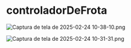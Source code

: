 # controladorDeFrota

![Captura de tela de 2025-02-24 10-38-10.png](..%2F..%2F..%2FImagens%2FCapturas%20de%20tela%2FCaptura%20de%20tela%20de%202025-02-24%2010-38-10.png)


![Captura de tela de 2025-02-24 10-31-31.png](..%2F..%2F..%2FImagens%2FCapturas%20de%20tela%2FCaptura%20de%20tela%20de%202025-02-24%2010-31-31.png)